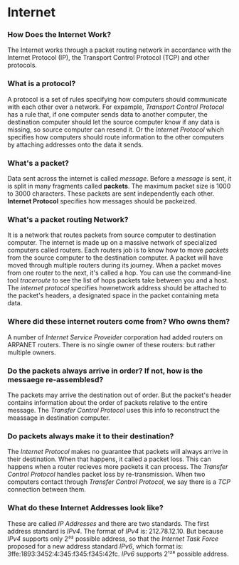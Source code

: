# Internet

### How Does the Internet Work?

The Internet works through a packet routing network in accordance with the Internet Protocol (IP), the Transport Control Protocol (TCP) and other protocols.

### What is a protocol?

A protocol is a set of rules specifying how computers should communicate with each other over a network. For expample, *Transport Control Protocol*  has a rule that, if one computer sends data to another computer, the destination computer should let the source computer know if any data is missing, so source computer can resend it. Or the *Internet Protocol* which specifies how computers should route information to the other computers by attaching addresses onto the data it sends.

### What's a packet?

Data sent across the internet is called *message*. Before a *message* is sent, it is split in many fragments called **packets**. The maximum packet size is 1000 to 3000 characters. These packets are sent independently each other. **Internet Protocol** specifies how messages should be packeized.

### What's a packet routing Network?

It is a network that routes packets from source computer to destination computer. The internet is made up on a massive network of specialized computers called routers. Each routers job is to know how to move *packets* from the source computer to the destination computer. A packet will have moved through multiple routers during its journey. When a packet moves from one router to the next, it's called a hop. You can use the command-line tool *traceroute* to see the list of hops packets take between you and a host. The *internet protocol* specifies hownetwork address should be attached to the packet's headers, a designated space in the packet containing meta data. 

### Where did these internet routers come from? Who owns them?

A number of *Internet Service Proveider* corporation had added routers on ARPANET routers. There is no single owner of these routers: but rather multiple owners.

### Do the packets always arrive in order? If not, how is the messaege re-assemblesd?

The packets may arrive the destination out of order. But the packet's header contains information about the order of packets relative to the entire message. The *Transfer Control Protocol* uses this info to reconstruct the meassage in destination computer.

### Do packets always make it to their destination?

The *Internet Protocol* makes no guarantee that packets will always arrive in their destination. When that happens, it called a packet loss. This can happens when a router recieves more packets it can process. The *Transfer Control Protocol* handles packet loss by re-transmission. When two computers contact through *Transfer Control Protocol*, we say there is a *TCP* connection between them.

### What do these Internet Addresses look like?

These are called *IP Addresses* and there are two standards. The first address standard is *IPv4*. The format of *IPv4* is: 212.78.12.10. But because *IPv4* supports only 2³² possible address, so that the *Internet Task Force* proposed for a new address standard *IPv6*, which format is: 3ffe:1893:3452:4:345:f345:f345:42fc. *IPv6* supports 2¹²⁸ possible address. 
